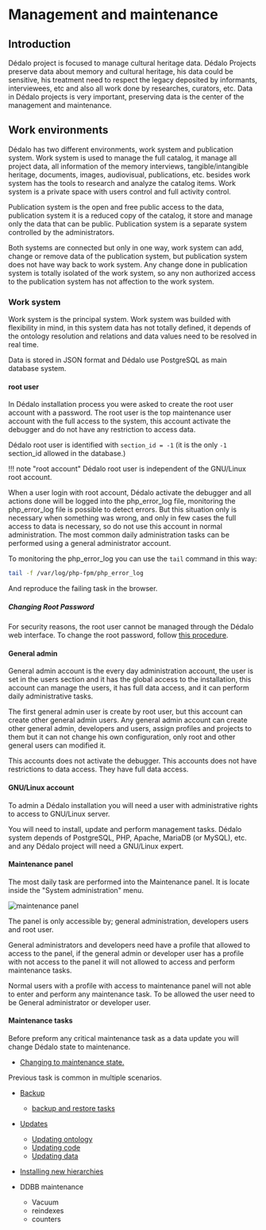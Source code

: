 # Management and maintenance

## Introduction

Dédalo project is focused to manage cultural heritage data. Dédalo Projects preserve data about memory and cultural heritage, his data could be sensitive, his treatment need to respect the legacy deposited by informants, interviewees, etc and also all work done by researches, curators, etc. Data in Dédalo projects is very important, preserving data is the center of the management and maintenance.

## Work environments

Dédalo has two different environments, work system and publication system. Work system is used to manage the full catalog, it manage all project data, all information of the memory interviews, tangible/intangible heritage, documents, images, audiovisual, publications, etc. besides work system has the tools to research and analyze the catalog items. Work system is a private space with users control and full activity control.

Publication system is the open and free public access to the data, publication system it is a reduced copy of the catalog, it store and manage only the data that can be public. Publication system is a separate system controlled by the administrators.

Both systems are connected but only in one way, work system can add, change or remove data of the publication system, but publication system does not have way back to work system. Any change done in publication system is totally isolated of the work system, so any non authorized access to the publication system has not affection to the work system.

### Work system

Work system is the principal system. Work system was builded with flexibility in mind, in this system data has not totally defined, it depends of the ontology resolution and relations and data values need to be resolved in real time.

Data is stored in JSON format and Dédalo use PostgreSQL as main database system.

#### root user

In Dédalo installation process you were asked to create the root user account with a password.
The root user is the top maintenance user account with the full access to the system, this account activate the debugger and do not have any restriction to access data.

Dédalo root user is identified with `section_id = -1` (it is the only `-1` section_id allowed in the database.)

!!! note "root account"
    Dédalo root user is independent of the GNU/Linux root account.

When a user login with root account, Dédalo activate the debugger and all actions done will be logged into the php_error_log file, monitoring the php_error_log file is possible to detect errors. But this situation only is necessary when something was wrong, and only in few cases the full access to data is necessary, so do not use this account in normal administration. The most common daily administration tasks can be performed using a general administrator account.

To monitoring the php_error_log you can use the `tail` command in this way:

```sh
tail -f /var/log/php-fpm/php_error_log
```

And reproduce the failing task in the browser.

##### Changing Root Password

For security reasons, the root user cannot be managed through the Dédalo web interface. To change the root password, follow [this procedure](./changing_root_password.md).

#### General admin

General admin account is the every day administration account, the user is set in the users section and it has the global access to the installation, this account can manage the users, it has full data access, and it can perform daily administrative tasks.

The first general admin user is create by root user, but this account can create other general admin users. Any general admin account can create other general admin, developers and users, assign profiles and projects  to them but it can not change his own configuration, only root and other general users can modified it.

This accounts does not activate the debugger.
This accounts does not have restrictions to data access. They have full data access.

#### GNU/Linux account

To admin a Dédalo installation you will need a user with administrative rights to access to GNU/Linux server.

You will need to install, update and perform management tasks. Dédalo system depends of PostgreSQL, PHP, Apache, MariaDB (or MySQL), etc. and any Dédalo project will need a GNU/Linux expert.

#### Maintenance panel

The most daily task are performed into the Maintenance panel. It is locate inside the "System administration" menu.

![maintenance panel](assets/20230910_124038_maintenance_panel.png)

The panel is only accessible by; general administration, developers users and root user.

General administrators and developers need have a profile that allowed to access to the panel, if the general admin or developer user has a profile with not access to the panel it will not allowed to access and perform maintenance tasks.

Normal users with a profile with access to maintenance panel will not able to enter and perform any maintenance task. To be allowed the user need to be General administrator or developer user.

#### Maintenance tasks

Before preform any critical maintenance task as a data update you will change Dédalo state to maintenance.

- [Changing to maintenance state.](maintenace_status.md)

Previous task is common in multiple scenarios.

- [Backup](backup_best_practises.md)
    - [backup and restore tasks](backup.md)

- [Updates](updates/index.md)
    - [Updating ontology](updates/updating_ontology.md)
    - [Updating code](updates/updating_code.md)
    - [Updating data](updates/updating_data.md)

- [Installing new hierarchies](install_new_hierarchies.md)

- DDBB maintenance
    - Vacuum
    - reindexes
    - counters
